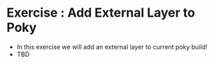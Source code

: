 # Exercise : Add External Layer to Poky
* In this exercise we will add an external layer to current poky build!
* TBD